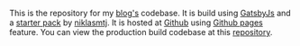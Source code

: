 This is the repository for my [blog's](https://ryanermita.com/) codebase. It is build using [GatsbyJs](https://www.gatsbyjs.org/) and a [starter pack](https://github.com/niklasmtj/gatsby-starter-julia) by [niklasmtj](https://github.com/niklasmtj). It is hosted at [Github](https://github.com/) using [Github pages](https://pages.github.com/) feature. You can view the production build codebase at this [repository](https://github.com/ryanermita/ryanermita.github.io).